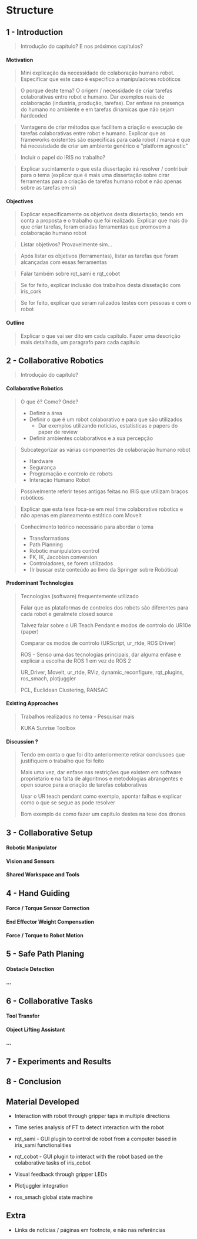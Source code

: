 # Structure

## 1 - Introduction

> Introdução do capítulo? E nos próximos capítulos?

#### Motivation

> Mini explicação da necessidade de colaboração humano robot. Especificar que este caso é especifico a manipuladores robóticos

> O porque deste tema? O origem / necessidade de criar tarefas colaborativas entre robot e humano. Dar exemplos reais de colaboração (industria, produção, tarefas). Dar enfase na presença do humano no ambiente e em tarefas dinamicas que não sejam hardcoded

> Vantagens de criar métodos que facilitem a criação e execução de tarefas colaborativas entre robot e humano. Explicar que as frameworks existentes são especificas para cada robot / marca e que há necesisdade de criar um ambiente genérico e "platform agnostic"

> Incluir o papel do IRIS no trabalho?

> Explicar sucintamente o que esta dissertação irá resolver / contribuir para o tema (explicar que é mais uma dissertação sobre cirar ferramentas para a criação de tarefas humano robot e não apenas sobre as tarefas em si)

#### Objectives

> Explicar especificamente os objetivos desta dissertação, tendo em conta a proposta e o trabalho que foi realizado. Explicar que mais do que criar tarefas, foram criadas ferramentas que promovem a colaboração humano robot

> Listar objetivos? Provavelmente sim...

> Após listar os objetivos (ferramentas), listar as tarefas que foram alcançadas com essas ferramentas

> Falar também sobre rqt_sami e rqt_cobot

> Se for feito, explicar inclusão dos trabalhos desta dissetação com iris_cork

> Se for feito, explicar que seram ralizados testes com pessoas e com o robot

#### Outline

> Explicar o que vai ser dito em cada capítulo. Fazer uma descrição mais detalhada, um paragrafo para cada capitulo



## 2 - Collaborative Robotics

> Introdução do capítulo?

#### Collaborative Robotics

>   O que é? Como? Onde?
>
>   - Definir a área
>   - Definir o que é um robot colaborativo e para que são utilizados
>     - Dar exemplos utilizando notícias, estatisticas e papers do paper de review
>   - Definir ambientes colaborativos e a sua percepção

> Subcategorizar as várias componentes de colaboração humano robot
>
> - Hardware
> - Segurança
> - Programação e controlo de robots
> - Interação Humano Robot

> Possivelmente referir teses antigas feitas no IRIS que utilizam braços robóticos

> Explicar que esta tese foca-se em real time colaborative robotics e não apenas em planeamento estático com MoveIt

>   Conhecimento teórico necessário para abordar o tema
>
>   - Transformations
>   - Path Planning
>   - Robotic manipulators control
>   - FK, IK, Jacobian conversion
>   - Controladores, se forem utilizados
>   - (Ir buscar este conteúdo ao livro da Springer sobre Robótica)

#### Predominant Technologies

>   Tecnologias (software) frequentemente utilizado
>
>   Falar que as plataformas de controlos dos robots são diferentes para cada robot e geralmete closed source
>
>   Talvez falar sobre o UR Teach Pendant e modos de controlo do UR10e (paper)
>
>   Comparar os modos de controlo (URScript, ur_rtde, ROS Driver)
>
>   ROS - Senso uma das tecnologias principais, dar alguma enfase e explicar a escolha de ROS 1 em vez de ROS 2 
>
>   UR_Driver, MoveIt, ur_rtde, RViz, dynamic_reconfigure, rqt_plugins, ros_smach, plotjuggler
>
>   PCL, Euclidean Clustering, RANSAC

#### Existing Approaches

>Trabalhos realizados no tema - Pesquisar mais
>
>KUKA Sunrise Toolbox

#### Discussion ?

> Tendo em conta o que foi dito anteriormente retirar conclusoes que justifiquem o trabalho que foi feito
>
> Mais uma vez, dar enfase nas restrições que existem em software proprietario e na falta de algoritmos e metodologias abrangentes e open source para a criação de tarefas colaborativas
>
> Usar o UR teach pendant como exemplo, apontar falhas e explicar como o que se segue as pode resolver
>
> Bom exemplo de como fazer um capítulo destes na tese dos drones



## 3 - Collaborative Setup

#### Robotic Manipulator

#### Vision and Sensors

#### Shared Workspace and Tools




## 4 - Hand Guiding

#### Force / Torque Sensor Correction

#### End Effector Weight Compensation

#### Force / Torque to Robot Motion



## 5 - Safe Path Planing

#### Obstacle Detection

#### ...



## 6 - Collaborative Tasks

#### Tool Transfer

#### Object Lifting Assistant

#### ...



## 7 - Experiments and Results



## 8 - Conclusion





## Material Developed

-   Interaction with robot through gripper taps in multiple directions
-   Time series analysis of FT to detect interaction with the robot

-   rqt_sami - GUI plugin to control de robot from a computer based in iris_sami functionalities
-   rqt_cobot - GUI plugin to interact with the robot based on the colaborative tasks of iris_cobot
-   Visual feedback through gripper LEDs
-   Plotjuggler integration
-   ros_smach global state machine



## Extra

- Links de notícias / páginas em footnote, e não nas referências

